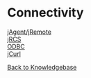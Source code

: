 # Connectivity

<PageHeader />

[jAgent/jRemote](./jagent/README.md)  
[jRCS](./jrcs/README.md)  
[ODBC](./ODBC/README.md)  
[jCurl](./miscellaneous/jcurl/README.md)  

[Back to Knowledgebase](./../README.md)

<PageFooter />
